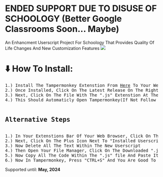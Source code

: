 # ENDED SUPPORT DUE TO DISUSE OF SCHOOLOGY (Better Google Classrooms Soon... Maybe)
An Enhancment Userscript Project For Schoology That Provides Quality Of Life Changes And New Customization Features
<img src="https://cdn.discordapp.com/attachments/1055995168144236605/1077011247473635418/Screenshot_from_2023-02-19_18-36-05.png">
<h1>⬇️ How To Install:</h1>
<pre>
1.) Install The Tampermonkey Extenstion From <a href="https://www.tampermonkey.net/">Here</a> To Your Web Browser
2.) Once Installed, Click On The Latest Release On The Right Of This GitHub Repository Page
3.) Next, Click On The File With The ".js" Extenstion At The End
4.) This Should Automaticly Open Tampermonkey(If Not Follow The Alternative Steps) And Click Install Userscript; You Are Good To Go!
 
<h2>Alternative Steps</h2>
1.) In Your Extenstions Bar Of Your Web Browser, Click On The Tampermonkey Extenstion And From The Menu Click "Dashboard"
2.) Next, Click On The Plus Icon Next To "Installed Userscripts"
3.) Now Delete All The Text Within The New Userscript
4.) Then Open Your File Manager, Click On The Downloaded ".js" File, Right Click it, And Open It With Your Text Editor
5.) Now Copy All The Code Within The ".js" file And Paste It Within The Tampermonkey Text Window
6.) Now In Tampermonkey, Press "CTRL+S" And You Are Good To Go!
</pre>
Supported until: <b>May, 2024</b>
